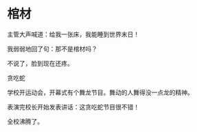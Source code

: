 # 棺材

主管大声喊道：给我一张床，我能睡到世界末日！ 

我弱弱地回了句：那不是棺材吗？ 

不说了，脸到现在还疼。 

贪吃蛇 

学校开运动会，开幕式有个舞龙节目。舞动的人舞得没一点龙的精神。 

表演完校长开始发表讲话：这贪吃蛇节目很不错！ 

全校沸腾了。